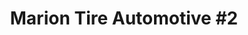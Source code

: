 ---
title: "Marion Tire Automotive #2"
url: /marion/marion-tire-automotive-2/
shop: Autowerkstatt
---